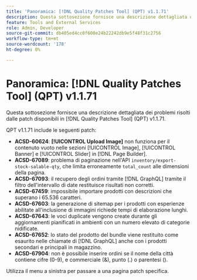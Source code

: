 ```yaml
---
title: 'Panoramica: [!DNL Quality Patches Tool] (QPT) v1.1.71'
description: Questa sottosezione fornisce una descrizione dettagliata dei problemi risolti dalle patch disponibili in  [!DNL Quality Patches Tool] (QPT) v1.1.71.
feature: Tools and External Services
role: Admin, Developer
source-git-commit: db405ed4cc0f600e24b22242db9e5f48f31c2756
workflow-type: tm+mt
source-wordcount: '178'
ht-degree: 0%

---
```


# Panoramica: [!DNL Quality Patches Tool] (QPT) v1.1.71

Questa sottosezione fornisce una descrizione dettagliata dei problemi risolti dalle patch disponibili in [!DNL Quality Patches Tool] (QPT) v1.1.71.

QPT v1.1.71 include le seguenti patch:


* **ACSD-60624**: **[!UICONTROL Upload Image]** non funziona per il contenuto vuoto nelle sezioni [!UICONTROL Image], [!UICONTROL Banner] e [!UICONTROL Slider] in [!DNL Page Builder].
* **ACSD-67089**: problema di paginazione nell&#39;API `inventory/export-stock-salable-qty`, che limita erroneamente `total_count` alle dimensioni della pagina.
* **ACSD-67093**: il recupero degli ordini tramite [!DNL GraphQL] tramite il filtro dell&#39;intervallo di date restituisce risultati non corretti.
* **ACSD-67459**: impossibile importare prodotti con descrizioni che superano i 65.536 caratteri.
* **ACSD-67603**: la generazione di sitemap per i prodotti con esperienze abilitate all&#39;inclusione di immagini richiede tempi di elaborazione lunghi.
* **ACSD-67643**: le voci duplicate vengono create durante gli aggiornamenti pianificati in ambienti con un numero elevato di categorie nidificate.
* **ACSD-67652**: lo stato del prodotto del bundle viene restituito come esaurito nelle chiamate di [!DNL GraphQL] anche con i prodotti secondari e principali in magazzino.
* **ACSD-67904**: non è possibile inserire ordini se il nome della città contiene cifre (0-9), e commerciale (&amp;), punto (.) o parentesi ().

Utilizza il menu a sinistra per passare a una pagina patch specifica.
